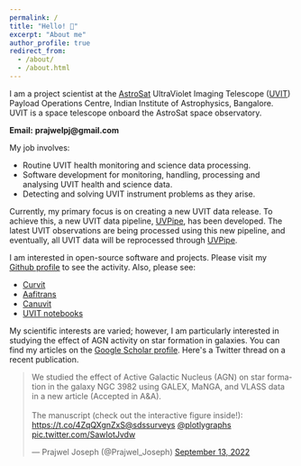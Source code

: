 ```yaml
---
permalink: /
title: "Hello! 👋"
excerpt: "About me"
author_profile: true
redirect_from: 
  - /about/
  - /about.html
---
```


I am a project scientist at the <a href="https://en.wikipedia.org/wiki/AstroSat">AstroSat</a> UltraViolet Imaging Telescope (<a href="https://www.iiap.res.in/projects/uvit/">UVIT</a>) Payload Operations Centre, Indian Institute of Astrophysics, Bangalore. UVIT is a space telescope onboard the AstroSat space observatory.

**&#69;&#109;&#97;&#105;&#108;:** **&#112;&#114;&#97;&#106;&#119;&#101;&#108;&#112;&#106;&#64;&#103;&#109;&#97;&#105;&#108;&#46;&#99;&#111;&#109;**

My job involves:
* Routine UVIT health monitoring and science data processing.
* Software development for monitoring, handling, processing and analysing UVIT health and science data. 
* Detecting and solving UVIT instrument problems as they arise. 

Currently, my primary focus is on creating a new UVIT data release. To achieve this, a new UVIT data pipeline, <a href="https://github.com/prajwel/UVPipe">UVPipe</a>, has been developed. The latest UVIT observations are being processed using this new pipeline, and eventually, all UVIT data will be reprocessed through <a href="https://github.com/prajwel/UVPipe">UVPipe</a>.


I am interested in open-source software and projects. Please visit my <a href="https://github.com/prajwel">Github profile</a> to see the activity. Also, please see: 
* <a href="https://github.com/prajwel/curvit">Curvit</a>
* <a href="https://github.com/prajwel/aafitrans">Aafitrans</a>
* <a href="https://github.com/prajwel/canuvit">Canuvit</a>
* <a href="https://github.com/prajwel/UVIT_notebooks">UVIT notebooks</a>


My scientific interests are varied; however, I am particularly interested in studying the effect of AGN activity on star formation in galaxies. You can find my articles on the <a href="https://scholar.google.co.in/citations?user=zSnUDggAAAAJ&hl=en">Google Scholar profile</a>. Here's a Twitter thread on a recent publication. 

<blockquote class="twitter-tweet"><p lang="en" dir="ltr">We studied the effect of Active Galactic Nucleus (AGN) on star formation in the galaxy NGC 3982 using GALEX, MaNGA, and VLASS data in a new article (Accepted in A&amp;A).<br><br>The manuscript (check out the interactive figure inside!): <a href="https://t.co/4ZqQXgnZxS">https://t.co/4ZqQXgnZxS</a><a href="https://twitter.com/sdssurveys?ref_src=twsrc%5Etfw">@sdssurveys</a> <a href="https://twitter.com/plotlygraphs?ref_src=twsrc%5Etfw">@plotlygraphs</a> <a href="https://t.co/SawIotJvdw">pic.twitter.com/SawIotJvdw</a></p>&mdash; Prajwel Joseph (@Prajwel_Joseph) <a href="https://twitter.com/Prajwel_Joseph/status/1569528979098583040?ref_src=twsrc%5Etfw">September 13, 2022</a></blockquote> <script async src="https://platform.twitter.com/widgets.js" charset="utf-8"></script> 




